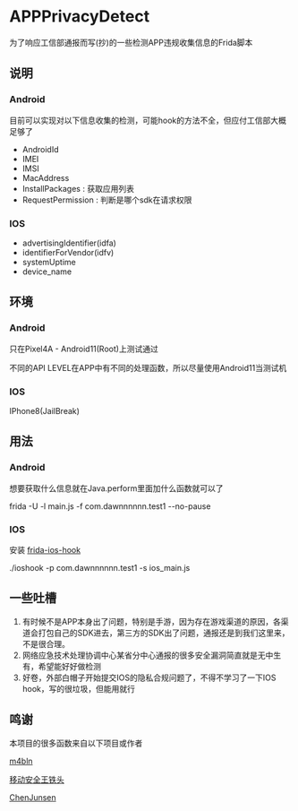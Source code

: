 # APPPrivacyDetect

为了响应工信部通报而写(抄)的一些检测APP违规收集信息的Frida脚本

## 说明

### Android
目前可以实现对以下信息收集的检测，可能hook的方法不全，但应付工信部大概足够了

- AndroidId
- IMEI
- IMSI
- MacAddress
- InstallPackages : 获取应用列表
- RequestPermission : 判断是哪个sdk在请求权限


### IOS

- advertisingIdentifier(idfa)
- identifierForVendor(idfv)
- systemUptime
- device_name

## 环境

### Android

只在Pixel4A - Android11(Root)上测试通过

不同的API LEVEL在APP中有不同的处理函数，所以尽量使用Android11当测试机

### IOS

IPhone8(JailBreak)


## 用法

### Android

想要获取什么信息就在Java.perform里面加什么函数就可以了

frida -U -l main.js -f com.dawnnnnnn.test1 --no-pause

### IOS

安装 [frida-ios-hook](https://github.com/noobpk/frida-ios-hook)

./ioshook -p com.dawnnnnnn.test1 -s ios_main.js

## 一些吐槽

1. 有时候不是APP本身出了问题，特别是手游，因为存在游戏渠道的原因，各渠道会打包自己的SDK进去，第三方的SDK出了问题，通报还是到我们这里来，不是很合理。
2. 网络应急技术处理协调中心某省分中心通报的很多安全漏洞简直就是无中生有，希望能好好做检测
3. 好卷，外部白帽子开始提交IOS的隐私合规问题了，不得不学习了一下IOS hook，写的很垃圾，但能用就行


## 鸣谢

本项目的很多函数来自以下项目或作者

[m4bln](https://mabin004.github.io/2018/12/20/%E5%88%A9%E7%94%A8Frida%E4%BF%AE%E6%94%B9Android%E8%AE%BE%E5%A4%87%E7%9A%84%E5%94%AF%E4%B8%80%E6%A0%87%E5%BF%97%E7%AC%A6/)

[移动安全王铁头](https://www.bilibili.com/read/cv9078155)

[ChenJunsen](https://github.com/ChenJunsen/Hegui3.0)